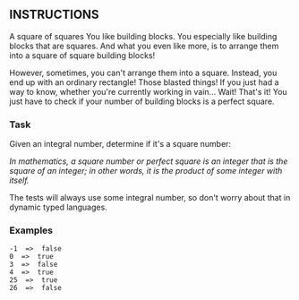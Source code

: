 ## INSTRUCTIONS

A square of squares
You like building blocks. You especially like building blocks that are squares. And what you even like more, is to arrange them into a square of square building blocks!

However, sometimes, you can't arrange them into a square. Instead, you end up with an ordinary rectangle! Those blasted things! If you just had a way to know, whether you're currently working in vain… Wait! That's it! You just have to check if your number of building blocks is a perfect square.

### Task
Given an integral number, determine if it's a square number:

_In mathematics, a square number or perfect square is an integer that is the square of an integer; in other words, it is the product of some integer with itself._

The tests will always use some integral number, so don't worry about that in dynamic typed languages.

### Examples
```
-1  =>  false
0  =>  true
3  =>  false
4  =>  true
25  =>  true
26  =>  false
```
